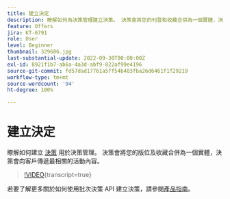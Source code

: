 ```yaml
---
title: 建立決定
description: 瞭解如何為決策管理建立決策。 決策會將您的刊登和收藏合併為一個實體，決策會傳遞最相關的活動內容給客戶。
feature: Offers
jira: KT-6791
role: User
level: Beginner
thumbnail: 329606.jpg
last-substantial-update: 2022-09-30T00:00:00Z
exl-id: 8921f1b7-ab6a-4a3d-abf9-822af99e4196
source-git-commit: fd57dad17761a5ff54b403fba26d6461f1f29219
workflow-type: tm+mt
source-wordcount: '94'
ht-degree: 100%

---
```


# 建立決定

瞭解如何建立 [決策](https://experienceleague.adobe.com/docs/journey-optimizer/using/offer-decisioning/create-manage-activities/create-offer-activities.html?lang=zh-Hant) 用於決策管理。 決策會將您的版位及收藏合併為一個實體，決策會向客戶傳遞最相關的活動內容。

>[!VIDEO](https://video.tv.adobe.com/v/329606?quality=12&learn=on){transcript=true}

若要了解更多關於如何使用批次決策 API 建立決策，請參閱[產品指南](https://experienceleague.adobe.com/docs/journey-optimizer/using/offer-decisioning/api-reference/offer-delivery-api/batch-decisioning-api.html?lang=zh-Hant)。

